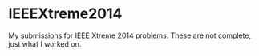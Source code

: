 IEEEXtreme2014
==============

My submissions for IEEE Xtreme 2014 problems. These are not complete, just what I worked on.

